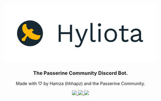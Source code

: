 <p align="center">
    <a href="https://passerine.io">
        <img src="./Logotype.png">
    </a>
</p>
<h3 align="center">The Passerine Community Discord Bot.</h3>
<p align="center">Made with ♡ by Hamza (hhhapz) and the Passerine Community.</p>
<p align="center">
    <a href="https://github.com/vrtbl/hyliota/actions">
        <img src="https://github.com/vrtbl/hyliota/workflows/Go/badge.svg">
    </a>
    <a href="https://goreportcard.com/report/vrtbl/hyliota">
        <img src="https://goreportcard.com/badge/vrtbl/hyliota">
    </a>
    <a href="https://discord.gg/yMhUyhw">
        <img src="https://img.shields.io/discord/651996477333438474?logo=discord">
    </a>
    <br>
    <br>
</p>
